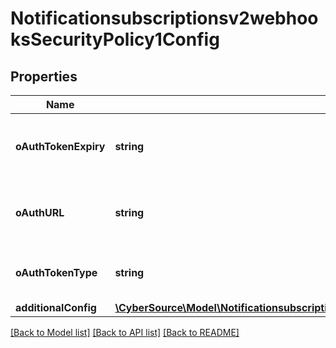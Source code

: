 # Notificationsubscriptionsv2webhooksSecurityPolicy1Config

## Properties
Name | Type | Description | Notes
------------ | ------------- | ------------- | -------------
**oAuthTokenExpiry** | **string** | Token expiration for the oAuth server. | [optional] 
**oAuthURL** | **string** | Client direct endpoint to the oAuth server. | [optional] 
**oAuthTokenType** | **string** | Token type for the oAuth config. | [optional] 
**additionalConfig** | [**\CyberSource\Model\Notificationsubscriptionsv2webhooksSecurityPolicy1ConfigAdditionalConfig**](Notificationsubscriptionsv2webhooksSecurityPolicy1ConfigAdditionalConfig.md) |  | [optional] 

[[Back to Model list]](../README.md#documentation-for-models) [[Back to API list]](../README.md#documentation-for-api-endpoints) [[Back to README]](../README.md)


